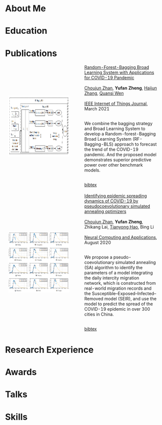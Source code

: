 

# About Me


# Education

# Publications

<table style="width:100%;border:0px;border-spacing:0px;border-collapse:separate;margin-right:auto;margin-left:auto;">
       <tbody>
          <tr>
            <td style="padding:10px;width:50%;vertical-align:middle">
              <img src="img/paper/zhan2021random.png" alt="zhan2021random" width="200" height="200" style="border-style: none">
            </td>
            <td width="50%" valign="middle">
              <a href="https://ieeexplore.ieee.org/document/9380648/keywords#keywords">
                <papertitle>Random-Forest-Bagging Broad Learning System with Applications for COVID-19 Pandemic</papertitle>
              </a>
	      <br />
	      <br />
              <a href="https://scholar.google.com/citations?user=CQjEUkAAAAAJ&hl=en">Choujun Zhan</a>,
	      <strong>Yufan Zheng</strong>,
              <a href="https://scholar.google.com/citations?hl=en&user=XEiWEDAAAAAJ">Haijun Zhang</a>,
              <a href="https://www.researchgate.net/scientific-contributions/Quansi-Wen-2157669220">Quansi Wen</a>
	      <br />
	      <br />
              <a href="https://ieeexplore.ieee.org/xpl/RecentIssue.jsp?punumber=6488907">IEEE Internet of Things Journal</a>, March 2021
	      <br />
	      <br />
              <p>We combine the bagging strategy and Broad Learning System to develop a Random-forest-Bagging Broad Learning System (RF-Bagging-BLS) approach to forecast the trend of the COVID-19 pandemic. And the proposed model demonstrates superior predictive power over other benchmark models.</p>
	      <br />
	      <a href="bib/zhan2021random.bib">bibtex</a>
            </td>
          </tr>
	</tbody>
</table>

<table style="width:100%;border:0px;border-spacing:0px;border-collapse:separate;margin-right:auto;margin-left:auto;">
       <tbody>
          <tr>
            <td style="padding:10px;width:50%;vertical-align:middle">
              <img src="img/paper/zhan2021identifying.png" alt="zhan2021identifying" width="200" height="200" style="border-style: none">
            </td>
            <td width="50%" valign="middle">
              <a href="https://link.springer.com/article/10.1007/s00521-020-05285-9">
                <papertitle>Identifying epidemic spreading dynamics of COVID-19 by pseudocoevolutionary simulated annealing optimizers</papertitle>
              </a>
	      <br />
	      <br />
              <a href="https://scholar.google.com/citations?user=CQjEUkAAAAAJ&hl=en">Choujun Zhan</a>,
	      <strong>Yufan Zheng</strong>,
              <a>Zhikang Lai</a>,
              <a href="https://dblp.org/pid/81/6701.html">Tianyong Hao</a>,
              <a>Bing Li</a>
	      <br />
	      <br />
              <a href="https://www.springer.com/journal/521">Neural Computing and Applications</a>, August 2020
	      <br />
	      <br />
              <p>We propose a pseudo-coevolutionary simulated annealing (SA) algorithm to identify the parameters of a model integrating the daily intercity migration network, which is constructed from real-world migration records and the Susceptible–Exposed–Infected–Removed model (SEIR), and use the model to predict the spread of the COVID-19 epidemic in over 300 cities in China.</p>
	      <br />
	      <a href="bib/zhan2021identifying.bib">bibtex</a>
            </td>
          </tr>
	</tbody>
</table>

# Research Experience

# Awards

# Talks

# Skills

